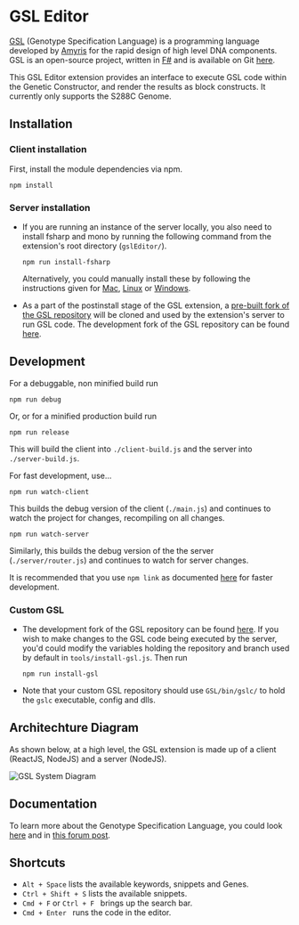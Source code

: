 # GSL Editor

[GSL](http://pubs.acs.org/doi/abs/10.1021/acssynbio.5b00194) (Genotype Specification Language) is a programming language developed by [Amyris](https://amyris.com/) for the rapid design of high level DNA components. GSL is an open-source project, written in [F#](http://fsharp.org/) and is available on Git [here](https://github.com/Amyris/GSL).

This GSL Editor extension provides an interface to execute GSL code within the Genetic Constructor, and render the results as block constructs. It currently only supports the S288C Genome.

## Installation

### Client installation
First, install the module dependencies via npm.

```npm install```

### Server installation
* If you are running an instance of the server locally, you also need to install fsharp and mono by running the following command from the extension's root directory (```gslEditor/```). 

	``` npm run install-fsharp ```

	Alternatively, you could manually install these by following the instructions given for [Mac](http://fsharp.org/use/mac/), [Linux](http://fsharp.org/use/linux/) or [Windows](http://www.mono-project.com/download/#download-win). 

* As a part of the postinstall stage of the GSL extension, a [pre-built fork of the GSL repository](https://github.com/rupalkhilari/GSL-build) will be cloned and used by the extension's server to run GSL code. The development fork of the GSL repository can be found [here](https://github.com/rupalkhilari/GSL).


## Development

For a debuggable, non minified build run

```npm run debug```

Or, or for a minified production build run

```npm run release```

This will build the client into `./client-build.js` and the server into `./server-build.js`.

For fast development, use...

```npm run watch-client```

This builds the debug version of the client (`./main.js`) and continues to watch the project for changes, recompiling on all changes. 

```npm run watch-server```

Similarly, this builds the debug version of the the server (`./server/router.js`) and continues to watch for server changes.

It is recommended that you use ``` npm link ``` as documented [here](https://github.com/autodesk-bionano/genome-designer/blob/master/docs/extensions/npmLink.md) for faster development.

### Custom GSL

* The development fork of the GSL repository can be found [here](https://github.com/rupalkhilari/GSL). If you wish to make changes to the GSL code being executed by the server, you'd could modify the variables holding the repository and branch used by default in ``` tools/install-gsl.js ```. Then run

	``` npm run install-gsl ```

* Note that your custom GSL repository should use ``` GSL/bin/gslc/ ``` to hold the ``` gslc ``` executable, config and dlls.

## Architechture Diagram
As shown below, at a high level, the GSL extension is made up of a client (ReactJS, NodeJS) and a server (NodeJS).

![GSL System Diagram](https://cloud.githubusercontent.com/assets/7693347/18800773/ad4e4efe-8193-11e6-9576-eb738cbdbdaf.png)

## Documentation

To learn more about the Genotype Specification Language, you could look [here](https://github.com/Amyris/GSL/blob/master/README.md) and in [this forum post](https://forum.bionano.autodesk.com/t/extensions-genotype-specification-language-gsl/131).

## Shortcuts
* ```Alt + Space``` lists the available keywords, snippets and Genes.
* ```Ctrl + Shift + S``` lists the available snippets.
* ```Cmd + F``` or ```Ctrl + F ``` brings up the search bar.
* ```Cmd + Enter ``` runs the code in the editor.